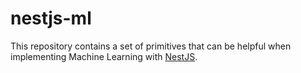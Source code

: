 # nestjs-ml

This repository contains a set of primitives that can be helpful
when implementing Machine Learning with [NestJS](https://nestjs.com/).

